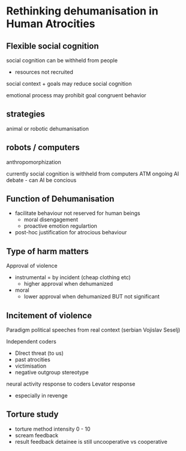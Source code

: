 # Rethinking dehumanisation in Human Atrocities

## Flexible social cognition

social cognition can be withheld from people
- resources not recruited

social context + goals may reduce social cognition

emotional process may prohibit goal congruent behavior


## strategies

animal or robotic dehumanisation

## robots / computers
anthropomorphization

currently social cognition is withheld from computers ATM
ongoing AI debate - can AI be concious

## Function of Dehumanisation
- facilitate behaviour not reserved for human beings
  - moral disengagement
  - proactive emotion regulartion
- post-hoc justification for atrocious behaviour

## Type of harm matters
Approval of violence
- instrumental = by incident (cheap clothing etc)
  - higher approval when dehumanized
- moral
  - lower approval when dehumanized BUT not significant

## Incitement of violence
Paradigm
political speeches from real context (serbian Vojislav Seselj)

Independent coders

- DIrect threat (to us)
- past atrocities
- victimisation
- negative outgroup stereotype


neural activity response to coders
Levator response
- especially in revenge


## Torture study
- torture method intensity 0 - 10
- scream feedback
- result feedback detainee is still uncooperative vs cooperative
